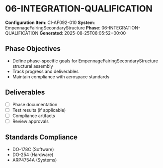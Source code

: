 # 06-INTEGRATION-QUALIFICATION

**Configuration Item**: CI-AF092-010
**System**: EmpennageFairingSecondaryStructure
**Phase**: 06-INTEGRATION-QUALIFICATION
**Generated**: 2025-08-25T08:05:52+00:00

## Phase Objectives
- Define phase-specific goals for EmpennageFairingSecondaryStructure structural assembly
- Track progress and deliverables
- Maintain compliance with aerospace standards

## Deliverables
- [ ] Phase documentation
- [ ] Test results (if applicable)
- [ ] Compliance artifacts
- [ ] Review approvals

## Standards Compliance
- DO-178C (Software)
- DO-254 (Hardware)
- ARP4754A (Systems)

